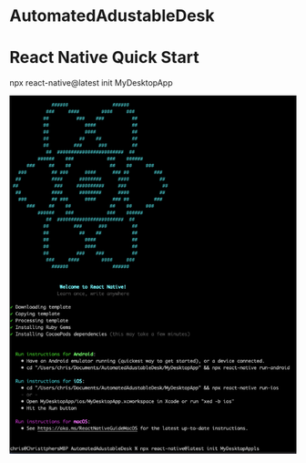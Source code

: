 # AutomatedAdustableDesk


# React Native Quick Start

npx react-native@latest init MyDesktopApp

![str_prj](./Images/start_project.png)